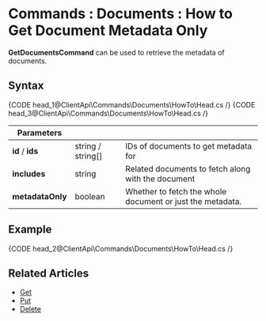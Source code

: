 # Commands : Documents : How to Get Document Metadata Only

**GetDocumentsCommand** can be used to retrieve the metadata of documents.

## Syntax

{CODE head_1@ClientApi\Commands\Documents\HowTo\Head.cs /}
{CODE head_3@ClientApi\Commands\Documents\HowTo\Head.cs /}


| Parameters | | |
| ------------- | ------------- | ----- |
| **id** / **ids** | string / string[] | IDs of documents to get metadata for |
| **includes** | string | Related documents to fetch along with the document |
| **metadataOnly** | boolean | Whether to fetch the whole document or just the metadata. |

## Example

{CODE head_2@ClientApi\Commands\Documents\HowTo\Head.cs /}

## Related Articles

- [Get](../../../../client-api/commands/documents/get)  
- [Put](../../../../client-api/commands/documents/put)  
- [Delete](../../../../client-api/commands/documents/delete)
